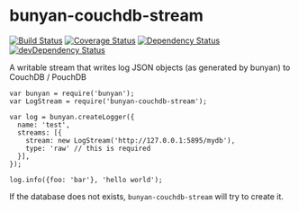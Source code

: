 # bunyan-couchdb-stream

[![Build Status](https://travis-ci.org/standard-analytics/bunyan-couchdb-stream.svg)](https://travis-ci.org/standard-analytics/bunyan-couchdb-stream)
[![Coverage Status](https://coveralls.io/repos/standard-analytics/bunyan-couchdb-stream/badge.svg?branch=master)](https://coveralls.io/r/standard-analytics/bunyan-couchdb-stream?branch=master)
[![Dependency Status](https://david-dm.org/standard-analytics/bunyan-couchdb-stream.svg)](https://david-dm.org/standard-analytics/bunyan-couchdb-stream)
[![devDependency Status](https://david-dm.org/standard-analytics/bunyan-couchdb-stream/dev-status.svg)](https://david-dm.org/standard-analytics/bunyan-couchdb-stream#info=devDependencies)

A writable stream that writes log JSON objects (as generated by bunyan) to CouchDB / PouchDB


    var bunyan = require('bunyan');
    var LogStream = require('bunyan-couchdb-stream');

    var log = bunyan.createLogger({
      name: 'test',
      streams: [{
        stream: new LogStream('http://127.0.0.1:5895/mydb'),
        type: 'raw' // this is required
      }],
    });

    log.info({foo: 'bar'}, 'hello world');


If the database does not exists, `bunyan-couchdb-stream` will try to create it.

